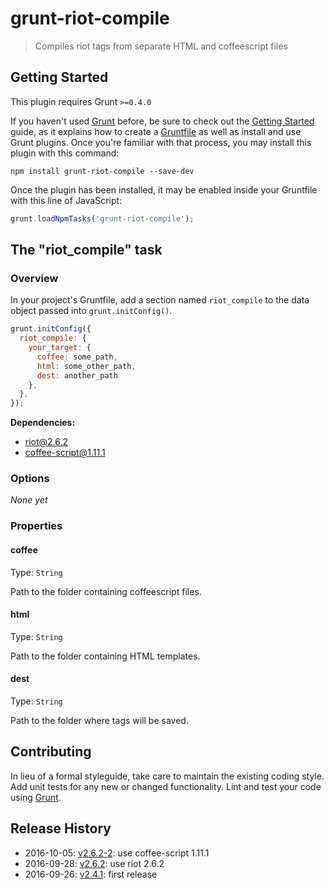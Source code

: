# grunt-riot-compile

> Compiles riot tags from separate HTML and coffeescript files

## Getting Started
This plugin requires Grunt `>=0.4.0`

If you haven't used [Grunt](http://gruntjs.com/) before, be sure to check out the [Getting Started](http://gruntjs.com/getting-started) guide, as it explains how to create a [Gruntfile](http://gruntjs.com/sample-gruntfile) as well as install and use Grunt plugins. Once you're familiar with that process, you may install this plugin with this command:

```shell
npm install grunt-riot-compile --save-dev
```

Once the plugin has been installed, it may be enabled inside your Gruntfile with this line of JavaScript:

```js
grunt.loadNpmTasks('grunt-riot-compile');
```

## The "riot_compile" task

### Overview
In your project's Gruntfile, add a section named `riot_compile` to the data object passed into `grunt.initConfig()`.

```js
grunt.initConfig({
  riot_compile: {
    your_target: {
      coffee: some_path,
      html: some_other_path,
      dest: another_path
    },
  },
});
```

**Dependencies:**  
 - riot@2.6.2
 - coffee-script@1.11.1

### Options

*None yet*


### Properties

#### coffee
Type: `String`

Path to the folder containing coffeescript files.

#### html
Type: `String`

Path to the folder containing HTML templates.

#### dest
Type: `String`

Path to the folder where tags will be saved.


## Contributing
In lieu of a formal styleguide, take care to maintain the existing coding style. Add unit tests for any new or changed functionality. Lint and test your code using [Grunt](http://gruntjs.com/).

## Release History
* 2016-10-05: [v2.6.2-2](https://github.com/Swaven/grunt-riot-compile/releases/tag/v2.6.2-2): use coffee-script 1.11.1
* 2016-09-28: [v2.6.2](https://github.com/Swaven/grunt-riot-compile/releases/tag/v2.6.2): use riot 2.6.2
* 2016-09-26: [v2.4.1](https://github.com/Swaven/grunt-riot-compile/releases/tag/v2.4.1): first release
